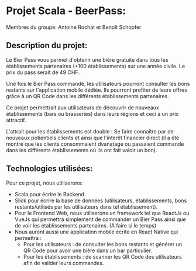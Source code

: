 # Projet Scala - BeerPass:

Membres du groupe: Antoine Rochat et Benoît Schopfer



## Description du projet:

Le Bier Pass vous permet d'obtenir une bière gratuite dans tous les établissements partenaires (+100 établissements) sur une année civile. Le prix du pass serait de 49 CHF.

Une fois le Bier Pass commandé, les utilisateurs pourront consulter les bons restants sur l'application mobile dédiée. Ils pourront profiter de leurs offres grâce à un QR Code dans les différents établissements partenaires.

Ce projet permettrait aux utilisateurs de découvrir de nouveaux établissements (bars ou brasseries) dans leurs régions et ceci à un prix attractif.

L'attrait pour les établissements est double : Se faire connaître par de nouveaux potientiels clients et ainsi que l'interêt financier direct (il a été montré que les clients consommaient dvanatage ou passaient commande dans les différents établissements où ils ont fait valoir un bon).

## Technologies utilisées:

Pour ce projet, nous utiliserons:

- Scala pour écrire le Backend.
- Slick pour écrire la base de données (utilisateurs, établissements, bons restants/utilisés par les utilisateurs dans tel établissement).
- Pour le Frontend Web, nous utiliserons un framework tel que ReactJs ou VueJs qui permettra simplement de commander un Bier Pass ainsi que de voir les établissements partenaires. (A faire si le temps)
- Nous auront aussi une application mobile écrite en React Native qui permettra :
  - Pour les utilisateurs : de consulter les bons restants et générer un QR Code pour avoir une bière dans un bar particulier.
  - Pour les établissements : de scanner les QR Code des utilisateurs afin de valider leurs commandes.